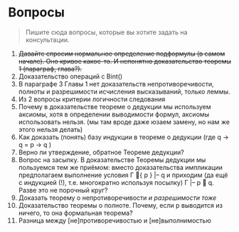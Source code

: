 # Вопросы

> Пишите сюда вопросы, которые вы хотите задать на консультации.

1. ~~Давайте спросим нормальное определение подформулы (в самом начале). Оно кривое какое-то. И непонятно доказательство теоремы 1 (параграф, глава?).~~
2. Доказательство операций с Bint()
3. В параграфе 3 Главы 1 нет доказательств непротиворечивости, полноты и разрешимости исчисления высказываний, только леммы.
4. Из 2 вопросы критерии логичности следования
5. Почему в доказательстве теореме о дедукции мы используем аксиомы, хотя в определении выводимости формул, аксиомы использовать нельзя. (мы там вроде даже юзаем замену, но нам же этого нельзя делать)
6. Как доказать (понять) базу индукции в теореме о дедукции (где q -> q = p -> q )
7. Верно ли утверждение, обратное Теореме дедукции?
8. Вопрос на засыпку. В доказательстве Теоремы дедукции мы пользуемся тем же
   приёмом: вместо доказательства импликации предполагаем выполнение условия Г { p } |– q и
   приходим (да ещё с индукцией (!), т.е. многократно используя посылку) Г |– p  q. Разве это не
   порочный круг?
9. Доказать теорему о непротиворечивости *и разрешимости тоже*
10. Доказательство теоремы о полноте. Почему, если p выводится из ничего, то она формальная теорема? 
11. Разница между [не]противоречивостью и [не]выполнимостью

